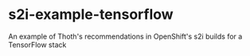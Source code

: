 # s2i-example-tensorflow
An example of Thoth's recommendations in OpenShift's s2i builds for a TensorFlow stack
